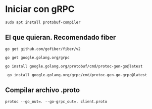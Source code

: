 # Iniciar con gRPC

```sudo apt install protobuf-compiler```

## El que quieran. Recomendado fiber
```go get github.com/gofiber/fiber/v2```

```go get google.golang.org/grpc```

```go install google.golang.org/protobuf/cmd/protoc-gen-go@latest```

``` go install google.golang.org/grpc/cmd/protoc-gen-go-grpc@latest```

## Compilar archivo .proto
```protoc --go_out=. --go-grpc_out=. client.proto```
